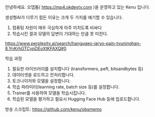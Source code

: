 안녕하세요. 
오뎁튭( https://mp4.okdevtv.com )을 운영하고 있는 Kenu 입니다.

생성형AI가 다루기 힘든 이유는 크게 두 가지를 얘기할 수 있습니다.
1. 컴퓨팅 자원이 매우 극심하게 아주 미치도록 비싸다
2. 학습시킨 결과 모델의 답변이 기대하는 만큼 못 미친다.

https://www.perplexity.ai/search/hangugeo-jaryo-pain-tyuninghan-8.YnKrhGTCypDEoXtKFAXQ#0

학습 과정
1. 필요한 라이브러리를 설치합니다 (transformers, peft, bitsandbytes 등)
2. 데이터셋을 로드하고 전처리합니다.
3. 토크나이저와 모델을 설정합니다.
4. 학습 파라미터(learning rate, batch size 등)를 설정합니다.
5. Trainer를 사용하여 모델을 학습시킵니다.
6. 학습된 모델을 평가하고 필요시 Hugging Face Hub 등에 업로드합니다.

방송 스크립트: https://github.com/kenu/obsmemo
